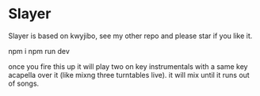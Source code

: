 # Slayer

Slayer is based on kwyjibo, see my other repo and please star if you like it.

npm i
npm run dev

once you fire this up it will play two on key instrumentals with a same key acapella over it (like mixng three turntables live). it will mix until it runs out of songs.
